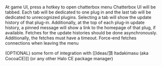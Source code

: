 At game UI, press a hotkey to open chatterbox menu
Chatterbox UI will be tabbed.
Each tab will be dedicated to one plug in and the last tab will be dedicated to unrecognized plugins.
Selecting a tab will show the update history of that plug-in.
Additionally, at the top of each plug-in update history, a pinned message will show a link to the homepage of that plug, if available.
Fetches for the update histories should be done asynchronously.
Additionally, the fetches must have a timeout.
Force-end fetches connections when leaving the menu

(OPTIONAL) some form of integration with [[Ideas/頂 Itadakimasu (aka CocoaCE)]] (or any other Halo CE package manager)
